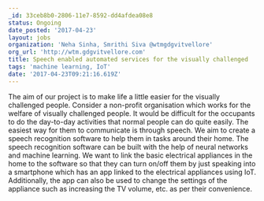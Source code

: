 ```yaml
---
_id: 33ceb8b0-2806-11e7-8592-dd4afdea08e8
status: Ongoing
date_posted: '2017-04-23'
layout: jobs
organization: 'Neha Sinha, Smrithi Siva @wtmgdgvitvellore'
org_url: 'http://wtm.gdgvitvellore.com'
title: Speech enabled automated services for the visually challenged
tags: 'machine learning, IoT'
date: '2017-04-23T09:21:16.619Z'
---
```

The aim of our project is to make life a little easier for the visually challenged people. Consider a non-profit organisation which works for the welfare of visually challenged people. It would be difficult for the occupants to do the day-to-day activities that normal people can do quite easily. The easiest way for them to communicate is through speech. We aim to create a speech recognition software to help them in tasks around their home. The speech recognition software can be built with the help of neural networks and machine learning. We want to link the basic electrical appliances in the home to the software so that they can turn on/off them by just speaking into a smartphone which has an app linked to the electrical appliances using IoT. Additionally, the app can also be used to change the settings of the appliance such as increasing the TV volume, etc. as per their convenience.
